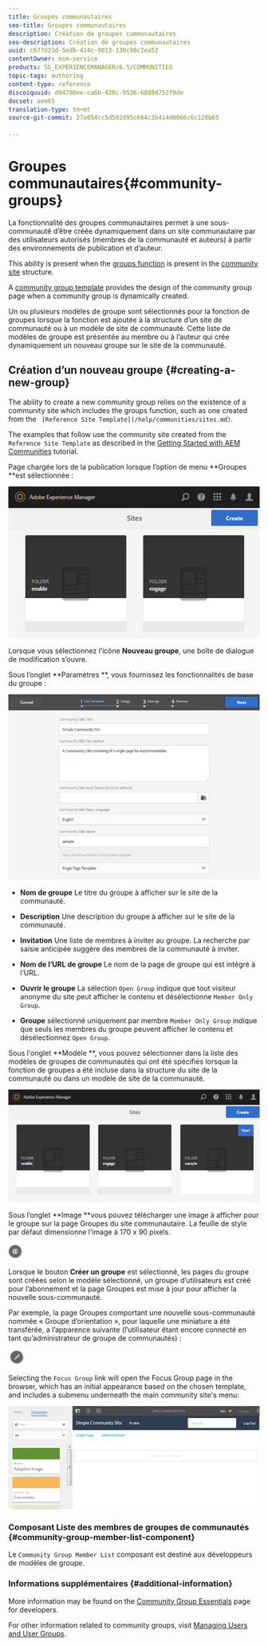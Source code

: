 ```yaml
---
title: Groupes communautaires
seo-title: Groupes communautaires
description: Création de groupes communautaires
seo-description: Création de groupes communautaires
uuid: c677d23d-5edb-414c-9013-130c88c2ea52
contentOwner: msm-service
products: SG_EXPERIENCEMANAGER/6.5/COMMUNITIES
topic-tags: authoring
content-type: reference
discoiquuid: d94708ee-ca6b-420c-9536-6889d752f9de
docset: aem65
translation-type: tm+mt
source-git-commit: 27a054cc5d502d95c664c3b414d0066c6c120b65

---
```



# Groupes communautaires{#community-groups}

La fonctionnalité des groupes communautaires permet à une sous-communauté d’être créée dynamiquement dans un site communautaire par des utilisateurs autorisés (membres de la communauté et auteurs) à partir des environnements de publication et d’auteur.

This ability is present when the [groups function](/help/communities/functions.md#groups-function) is present in the [community site](/help/communities/sites-console.md) structure.

A [community group template](/help/communities/tools-groups.md) provides the design of the community group page when a community group is dynamically created.

Un ou plusieurs modèles de groupe sont sélectionnés pour la fonction de groupes lorsque la fonction est ajoutée à la structure d’un site de communauté ou à un modèle de site de communauté. Cette liste de modèles de groupe est présentée au membre ou à l’auteur qui crée dynamiquement un nouveau groupe sur le site de la communauté.

## Création d’un nouveau groupe {#creating-a-new-group}

The ability to create a new community group relies on the existence of a community site which includes the groups function, such as one created from the ` [Reference Site Template](/help/communities/sites.md)`.

The examples that follow use the community site created from the `Reference Site Template` as described in the [Getting Started with AEM Communities](/help/communities/getting-started.md) tutorial.

Page chargée lors de la publication lorsque l’option de menu **Groupes **est sélectionnée :

![chlimage_1-85](assets/chlimage_1-85.png)

Lorsque vous sélectionnez l’icône **Nouveau groupe**, une boîte de dialogue de modification s’ouvre.

Sous l’onglet **Paramètres **, vous fournissez les fonctionnalités de base du groupe :

![chlimage_1-86](assets/chlimage_1-86.png)

* **Nom de groupe** Le titre du groupe à afficher sur le site de la communauté.

* **Description** Une description du groupe à afficher sur le site de la communauté.

* **Invitation** Une liste de membres à inviter au groupe. La recherche par saisie anticipée suggère des membres de la communauté à inviter.

* **Nom de l’URL de groupe** Le nom de la page de groupe qui est intégré à l’URL.

* **Ouvrir le groupe** La sélection `Open Group` indique que tout visiteur anonyme du site peut afficher le contenu et désélectionne `Member Only Group`.

* **Groupe** sélectionné uniquement par membre `Member Only Group` indique que seuls les membres du groupe peuvent afficher le contenu et désélectionnez `Open Group`.

Sous l&#39;onglet **Modèle **, vous pouvez sélectionner dans la liste des modèles de groupes de communautés qui ont été spécifiés lorsque la fonction de groupes a été incluse dans la structure du site de la communauté ou dans un modèle de site de la communauté.

![chlimage_1-87](assets/chlimage_1-87.png)

Sous l’onglet **Image **vous pouvez télécharger une image à afficher pour le groupe sur la page Groupes du site communautaire. La feuille de style par défaut dimensionne l’image à 170 x 90 pixels.

![chlimage_1-88](assets/chlimage_1-88.png)

Lorsque le bouton **Créer un groupe** est sélectionné, les pages du groupe sont créées selon le modèle sélectionné, un groupe d’utilisateurs est créé pour l’abonnement et la page Groupes est mise à jour pour afficher la nouvelle sous-communauté.

Par exemple, la page Groupes comportant une nouvelle sous-communauté nommée « Groupe d’orientation », pour laquelle une miniature a été transférée, a l’apparence suivante (l’utilisateur étant encore connecté en tant qu’administrateur de groupe de communautés) :

![chlimage_1-89](assets/chlimage_1-89.png)

Selecting the `Focus Group` link will open the Focus Group page in the browser, which has an initial appearance based on the chosen template, and includes a submenu underneath the main community site&#39;s menu:

![chlimage_1-90](assets/chlimage_1-90.png)

### Composant Liste des membres de groupes de communautés {#community-group-member-list-component}

Le `Community Group Member List` composant est destiné aux développeurs de modèles de groupe.

### Informations supplémentaires {#additional-information}

More information may be found on the [Community Group Essentials](/help/communities/essentials-groups.md) page for developers.

For other information related to community groups, visit [Managing Users and User Groups](/help/communities/users.md).

